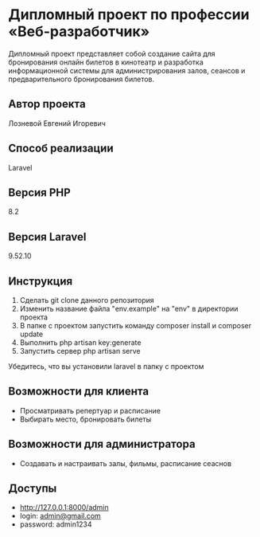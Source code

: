 # Дипломный проект по профессии «Веб-разработчик»

Дипломный проект представляет собой создание сайта для бронирования онлайн билетов в кинотеатр и разработка информационной системы для администрирования залов, сеансов и предварительного бронирования билетов.

## Автор проекта

Лозневой Евгений Игоревич

## Способ реализации

Laravel

## Версия PHP

8.2

## Версия Laravel

9.52.10

## Инструкция

1. Сделать git clone данного репозитория
2. Изменить название файла "env.example" на "env" в директории проекта
3. В папке с проектом запустить команду composer install и composer update
4. Выполнить php artisan key:generate
5. Запустить сервер php artisan serve

Убедитесь, что вы установили laravel в папку с проектом

## Возможности для клиента

- Просматривать репертуар и расписание
- Выбирать место, бронировать билеты

## Возможности для администратора

- Создавать и настраивать залы, фильмы, расписание сеаснов

## Доступы

- http://127.0.0.1:8000/admin
- login: admin@gmail.com
- password: admin1234